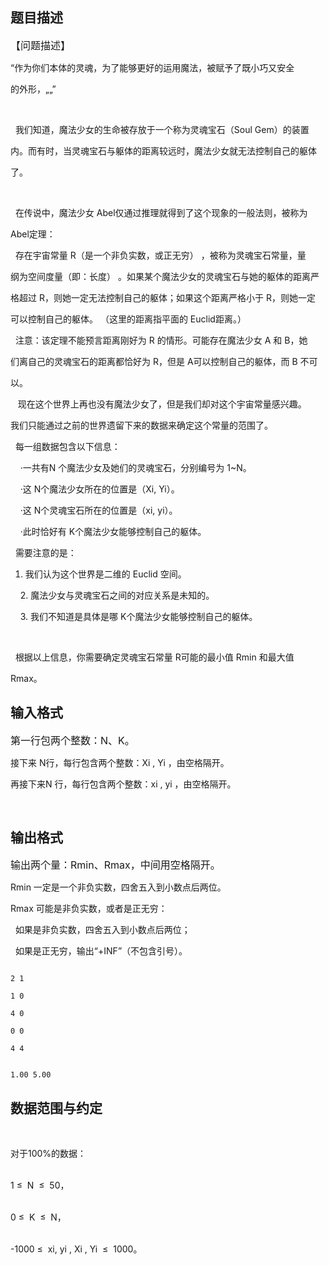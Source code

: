 ## 题目描述

<p><span style="font-size: medium">【问题描述】 <br>
   “作为你们本体的灵魂，为了能够更好的运用魔法，被赋予了既小巧又安全<br>
   的外形，„„” <br>
    <br>
     我们知道，魔法少女的生命被存放于一个称为灵魂宝石（Soul Gem）的装置<br>
   内。而有时，当灵魂宝石与躯体的距离较远时，魔法少女就无法控制自己的躯体<br>
   了。 <br>
      <br>
     在传说中，魔法少女 Abel仅通过推理就得到了这个现象的一般法则，被称为<br>
   Abel定理：   <br>
     存在宇宙常量 R（是一个非负实数，或正无穷） ，被称为灵魂宝石常量，量<br>
   纲为空间度量（即：长度） 。如果某个魔法少女的灵魂宝石与她的躯体的距离严<br>
   格超过 R，则她一定无法控制自己的躯体；如果这个距离严格小于 R，则她一定<br>
   可以控制自己的躯体。 （这里的距离指平面的 Euclid距离。） <br>
     注意：该定理不能预言距离刚好为 R 的情形。可能存在魔法少女 A 和 B，她<br>
   们离自己的灵魂宝石的距离都恰好为 R，但是 A可以控制自己的躯体，而 B 不可<br>
   以。 <br>
      现在这个世界上再也没有魔法少女了，但是我们却对这个宇宙常量感兴趣。<br>
   我们只能通过之前的世界遗留下来的数据来确定这个常量的范围了。 <br>
     每一组数据包含以下信息： <br>
       ·一共有N 个魔法少女及她们的灵魂宝石，分别编号为 1~N。 <br>
       ·这 N个魔法少女所在的位置是（Xi, Yi）。 <br>
       ·这 N个灵魂宝石所在的位置是（xi, yi）。 <br>
       ·此时恰好有 K个魔法少女能够控制自己的躯体。 <br>
     需要注意的是： <br>
   1. 我们认为这个世界是二维的 Euclid 空间。 <br>
       2. 魔法少女与灵魂宝石之间的对应关系是未知的。 <br>
       3. 我们不知道是具体是哪 K个魔法少女能够控制自己的躯体。 <br>
        <br>
     根据以上信息，你需要确定灵魂宝石常量 R可能的最小值 Rmin 和最大值<br>
   Rmax。 </span></p>
<p></p>

## 输入格式

<p><span style="font-size: medium">第一行包两个整数：N、K。 <br>
   接下来 N行，每行包含两个整数：Xi , Yi ，由空格隔开。 <br>
   再接下来N 行，每行包含两个整数：xi , yi ，由空格隔开。 <br>
    </span></p>

## 输出格式

<p><span style="font-size: medium">输出两个量：Rmin、Rmax，中间用空格隔开。 <br>
   Rmin 一定是一个非负实数，四舍五入到小数点后两位。 <br>
   Rmax 可能是非负实数，或者是正无穷： <br>
     如果是非负实数，四舍五入到小数点后两位； <br>
     如果是正无穷，输出“+INF”（不包含引号）。 </span></p>

```input1
2 1
1 0
4 0
0 0
4 4
```
```output1
1.00 5.00
```
## 数据范围与约定

<p></p>
<br>
<p>对于100%的数据： <br><br>
  1 ≤  N  ≤  50， <br><br>
  0 ≤  K  ≤  N， <br><br>
  -1000 ≤  xi, yi , Xi , Yi  ≤  1000。 <br><br>
   <br><br></p>

